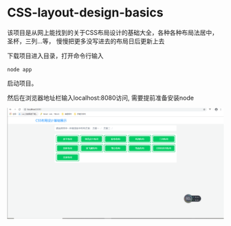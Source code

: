 # CSS-layout-design-basics
该项目是从网上能找到的关于CSS布局设计的基础大全，各种各种布局法居中，圣杯，三列...等，
慢慢把更多没写进去的布局日后更新上去

下载项目进入目录，打开命令行输入

    node app

启动项目。

然后在浏览器地址栏输入localhost:8080访问, 需要提前准备安装node

![image](https://raw.githubusercontent.com/daergui/CSS-layout-design-basics/master/example.png)
